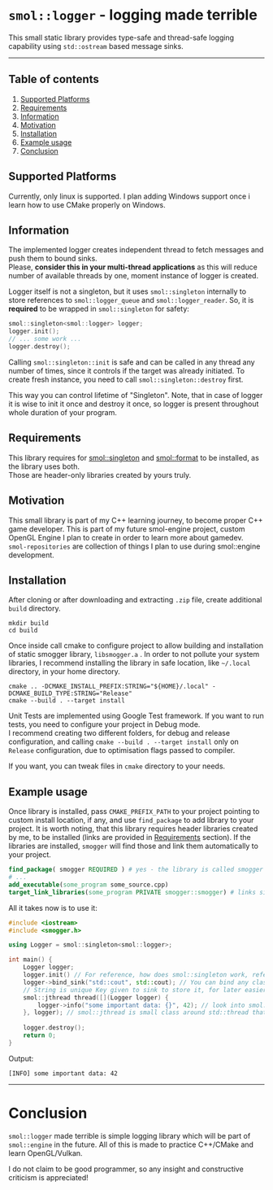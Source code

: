 # `smol::logger` - logging made terrible

This small static library provides type-safe and thread-safe logging capability using `std::ostream` based message
sinks.

---

## Table of contents

1. [Supported Platforms](#supported-platforms)
2. [Requirements](#requirements)
3. [Information](#information)
4. [Motivation](#motivation)
5. [Installation](#installation)
6. [Example usage](#example-usage)
7. [Conclusion](#conclusion)

## Supported Platforms

Currently, only linux is supported. I plan adding Windows support once i learn how to use CMake properly on Windows.<br>

## Information

The implemented logger creates independent thread to fetch messages and push them to bound sinks.<br>
Please, <b>consider this in your multi-thread applications</b> as this will reduce number of available threads by one,
moment instance of logger is created.

Logger itself is not a singleton, but it uses `smol::singleton` internally to store references to `smol::logger_queue` 
and `smol::logger_reader`. So, it is <b>required</b> to be wrapped in `smol::singleton` for safety:
```c++
smol::singleton<smol::logger> logger;
logger.init();
// ... some work ...
logger.destroy();
```
Calling `smol::singleton::init` is safe and can be called in any thread any number of times, since it controls 
if the target was already initiated. To create fresh instance, you need to call `smol::singleton::destroy` first. <br>

This way you can control lifetime of "Singleton". Note, that in case of logger it is wise to init it once and destroy it 
once, so logger is present throughout whole duration of your program. 

## Requirements

This library requires for [smol::singleton](https://github.com/Qsionc/smol_singleton)
and [smol::format](https://github.com/Qsionc/smol_format) to be installed, as the library uses both.<br>
Those are header-only libraries created by yours truly.

## Motivation

This small library is part of my C++ learning journey, to become proper C++ game developer. This is part of my future
smol-engine project, custom OpenGL Engine I plan to create in order to learn more about gamedev.<br>
`smol-repositories` are collection of things I plan to use during smol::engine development.

## Installation

After cloning or after downloading and extracting `.zip` file, create additional `build` directory.

```shell
mkdir build
cd build
```

Once inside call cmake to configure project to allow building and installation of static smogger library, `libsmogger.a`
. In order to not pollute your system libraries, I recommend installing the library in safe location, like `~/.local`
directory, in your home directory.

```shell
cmake .. -DCMAKE_INSTALL_PREFIX:STRING="${HOME}/.local" -DCMAKE_BUILD_TYPE:STRING="Release"
cmake --build . --target install
```

Unit Tests are implemented using Google Test framework. If you want to run tests, you need to configure your project in
Debug mode.<br>
I recommend creating two different folders, for debug and release configuration, and
calling `cmake --build . --target install` only on `Release`
configuration, due to optimisation flags passed to compiler.

If you want, you can tweak files in `cmake` directory to your needs.

## Example usage

Once library is installed, pass `CMAKE_PREFIX_PATH` to your project pointing to custom install location, if any, and
use `find_package` to add library to your project. It is worth noting, that this library requires header libraries
created by me, to be installed (links are provided in [Requirements](#requirements) section). If the libraries are
installed, `smogger` will find those and link them automatically to your project. 

```cmake
find_package( smogger REQUIRED ) # yes - the library is called smogger
# ...
add_executable(some_program some_source.cpp)
target_link_libraries(some_program PRIVATE smogger::smogger) # links singleton::singleton and smormat::smormat
```

All it takes now is to use it:

```c++
#include <iostream>
#include <smogger.h>

using Logger = smol::singleton<smol::logger>;

int main() {
    Logger logger;
    logger.init() // For reference, how does smol::singleton work, refer to the repository, links above
    logger->bind_sink("std::cout", std::cout); // You can bind any class derived from std::ostream as sinks.
    // String is unique Key given to sink to store it, for later easier call to smol::logger::unbind_sink.
    smol::jthread thread([](Logger logger) {
        logger->info("some important data: {}", 42); // look into smol::format to know more about type-safe formatting
    }, logger); // smol::jthread is small class around std::thread that ensures automatic joining of thread, does not support detach
    
    logger.destroy();
    return 0;
}
```
Output:
```shell
[INFO] some important data: 42
```
---

# Conclusion

`smol::logger` made terrible is simple logging library which will be part of `smol::engine` in the future. All of this
is made to practice C++/CMake and learn OpenGL/Vulkan.

I do not claim to be good programmer, so any insight and constructive criticism is appreciated!